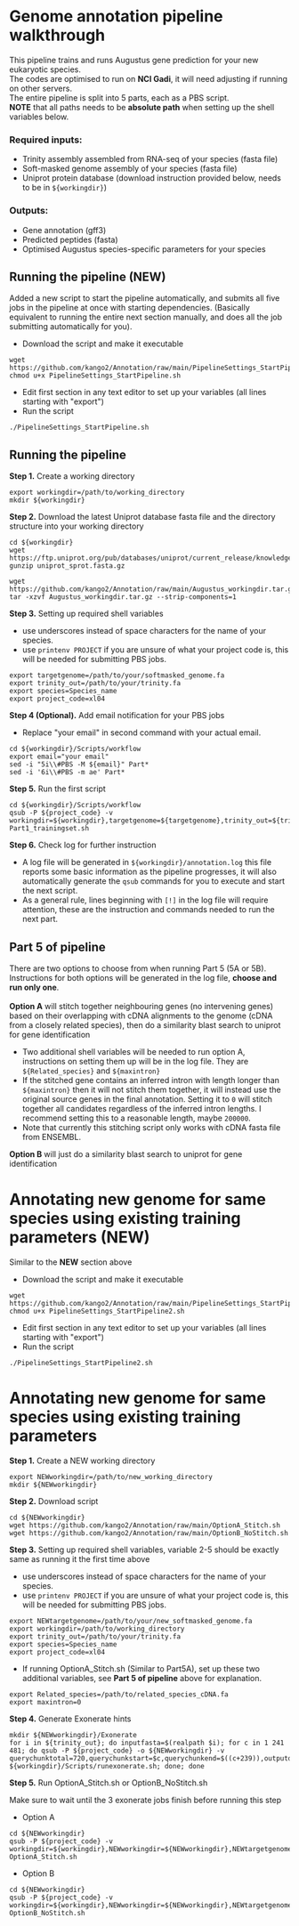 # Genome annotation pipeline walkthrough
This pipeline trains and runs Augustus gene prediction for your new eukaryotic species.\
The codes are optimised to run on **NCI Gadi**, it will need adjusting if running on other servers.\
The entire pipeline is split into 5 parts, each as a PBS script.\
**NOTE** that all paths needs to be **absolute path** when setting up the shell variables below.
### Required inputs:
- Trinity assembly assembled from RNA-seq of your species (fasta file)
- Soft-masked genome assembly of your species (fasta file)
- Uniprot protein database (download instruction provided below, needs to be in `${workingdir}`)
### Outputs:
- Gene annotation (gff3)
- Predicted peptides (fasta)
- Optimised Augustus species-specific parameters for your species
## Running the pipeline (NEW)
Added a new script to start the pipeline automatically, and submits all five jobs in the pipeline at once with starting dependencies. (Basically equivalent to running the entire next section manually, and does all the job submitting automatically for you).
- Download the script and make it executable
```
wget https://github.com/kango2/Annotation/raw/main/PipelineSettings_StartPipeline.sh
chmod u+x PipelineSettings_StartPipeline.sh
```
- Edit first section in any text editor to set up your variables (all lines starting with "export")
- Run the script
```
./PipelineSettings_StartPipeline.sh
```
## Running the pipeline
**Step 1.**  Create a working directory
```
export workingdir=/path/to/working_directory
mkdir ${workingdir}
```
**Step 2.** Download the latest Uniprot database fasta file and the directory structure into your working directory
```
cd ${workingdir}
wget https://ftp.uniprot.org/pub/databases/uniprot/current_release/knowledgebase/complete/uniprot_sprot.fasta.gz
gunzip uniprot_sprot.fasta.gz

wget https://github.com/kango2/Annotation/raw/main/Augustus_workingdir.tar.gz
tar -xzvf Augustus_workingdir.tar.gz --strip-components=1
```
**Step 3.** Setting up required shell variables
- use underscores instead of space characters for the name of your species.
- use `printenv PROJECT` if you are unsure of what your project code is, this will be needed for submitting PBS jobs.
```
export targetgenome=/path/to/your/softmasked_genome.fa
export trinity_out=/path/to/your/trinity.fa
export species=Species_name
export project_code=xl04
```
**Step 4 (Optional).** Add email notification for your PBS jobs
- Replace "your email" in second command with your actual email.
```
cd ${workingdir}/Scripts/workflow
export email="your email"
sed -i "5i\\#PBS -M ${email}" Part*
sed -i '6i\\#PBS -m ae' Part*
```
**Step 5.** Run the first script
```
cd ${workingdir}/Scripts/workflow
qsub -P ${project_code} -v workingdir=${workingdir},targetgenome=${targetgenome},trinity_out=${trinity_out},species=${species},project_code=${project_code} Part1_trainingset.sh
```
**Step 6.** Check log for further instruction
- A log file will be generated in `${workingdir}/annotation.log` this file reports some basic information as the pipeline progresses, it will also automatically generate the `qsub` commands for you to execute and start the next script.
- As a general rule, lines beginning with `[!]` in the log file will require attention, these are the instruction and commands needed to run the next part.
## Part 5 of pipeline
There are two options to choose from when running Part 5 (5A or 5B). Instructions for both options will be generated in the log file, **choose and run only one**.\
\
**Option A** will stitch together neighbouring genes (no intervening genes) based on their overlapping with cDNA alignments to the genome (cDNA from a closely related species), then do a similarity blast search to uniprot for gene identification
- Two additional shell variables will be needed to run option A, instructions on setting them up will be in the log file. They are `${Related_species}` and `${maxintron}`
- If the stitched gene contains an inferred intron with length longer than `${maxintron}` then it will not stitch them together, it will instead use the original source genes in the final annotation. Setting it to `0` will stitch together all candidates regardless of the inferred intron lengths. I recommend setting this to a reasonable length, maybe `200000`.
- Note that currently this stitching script only works with cDNA fasta file from ENSEMBL.
<!-- end of the list -->
**Option B** will just do a similarity blast search to uniprot for gene identification

# Annotating new genome for same species using existing training parameters (NEW)
Similar to the **NEW** section above
- Download the script and make it executable
```
wget https://github.com/kango2/Annotation/raw/main/PipelineSettings_StartPipeline2.sh
chmod u+x PipelineSettings_StartPipeline2.sh
```
- Edit first section in any text editor to set up your variables (all lines starting with "export")
- Run the script
```
./PipelineSettings_StartPipeline2.sh
```
# Annotating new genome for same species using existing training parameters
**Step 1.**  Create a NEW working directory
```
export NEWworkingdir=/path/to/new_working_directory
mkdir ${NEWworkingdir}
```
**Step 2.** Download script
```
cd ${NEWworkingdir}
wget https://github.com/kango2/Annotation/raw/main/OptionA_Stitch.sh
wget https://github.com/kango2/Annotation/raw/main/OptionB_NoStitch.sh
```
**Step 3.** Setting up required shell variables, variable 2-5 should be exactly same as running it the first time above
- use underscores instead of space characters for the name of your species.
- use `printenv PROJECT` if you are unsure of what your project code is, this will be needed for submitting PBS jobs.
```
export NEWtargetgenome=/path/to/your/new_softmasked_genome.fa
export workingdir=/path/to/working_directory
export trinity_out=/path/to/your/trinity.fa
export species=Species_name
export project_code=xl04
```
- If running OptionA_Stitch.sh (Similar to Part5A), set up these two additional variables, see **Part 5 of pipeline** above for explanation.
```
export Related_species=/path/to/related_species_cDNA.fa
export maxintron=0
```
**Step 4.** Generate Exonerate hints
```
mkdir ${NEWworkingdir}/Exonerate
for i in ${trinity_out}; do inputfasta=$(realpath $i); for c in 1 241 481; do qsub -P ${project_code} -o ${NEWworkingdir} -v querychunktotal=720,querychunkstart=$c,querychunkend=$((c+239)),outputdir=${NEWworkingdir}/Exonerate,inputfasta=${inputfasta},targetgenome=${NEWtargetgenome} ${workingdir}/Scripts/runexonerate.sh; done; done
```
**Step 5.** Run OptionA_Stitch.sh or OptionB_NoStitch.sh

Make sure to wait until the 3 exonerate jobs finish before running this step
- Option A
```
cd ${NEWworkingdir}
qsub -P ${project_code} -v workingdir=${workingdir},NEWworkingdir=${NEWworkingdir},NEWtargetgenome=${NEWtargetgenome},trinity_out=${trinity_out},species=${species},project_code=${project_code},Related_species=${Related_species},maxintron=${maxintron} OptionA_Stitch.sh
```
- Option B
```
cd ${NEWworkingdir}
qsub -P ${project_code} -v workingdir=${workingdir},NEWworkingdir=${NEWworkingdir},NEWtargetgenome=${NEWtargetgenome},trinity_out=${trinity_out},species=${species},project_code=${project_code} OptionB_NoStitch.sh
```
